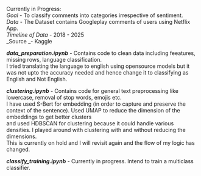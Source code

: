 Currently in Progress: <br>
_Goal_ - To classify comments into categories irrespective of sentiment.<br>
_Data_ - The Dataset contains Googleplay comments of users using Netflix App.<br>
_Timeline of Data_ - 2018 - 2025<br>
_Source _- Kaggle<br>

_**data_preparation.ipynb**_ - Contains code to clean data including feeatures, missing rows, language classification. <br>
I tried translating the language to english using opensource models but it was not upto the accuracy needed and hence change it to classifying as English and Not English.

_**clustering.ipynb**_ - Contains code for general text preprocessing like lowercase, removal of stop words, emojis etc. <br>
I have used S-Bert for embedding (in order to capture and preserve the context of the sentence). Used UMAP to reduce the dimension of the embeddings to get better clusters <br>
and used HDBSCAN for clustering because it could handle various densities. I played around with clustering with and without reducing the dimensions. <br>
This is currently on hold and I will revisit again and the flow of my logic has changed.<br>

_**classify_training.ipynb**_  - Currently in progress. Intend to train a multiclass classifier.<br>

